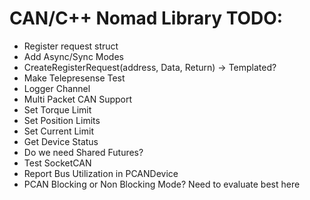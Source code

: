 # CAN/C++ Nomad Library TODO:
* Register request struct
* Add Async/Sync Modes
* CreateRegisterRequest(address, Data, Return) -> Templated?
* Make Telepresense Test
* Logger Channel
* Multi Packet CAN Support
* Set Torque Limit
* Set Position Limits
* Set Current Limit
* Get Device Status
* Do we need Shared Futures?
* Test SocketCAN
* Report Bus Utilization in PCANDevice
* PCAN Blocking or Non Blocking Mode?  Need to evaluate best here
